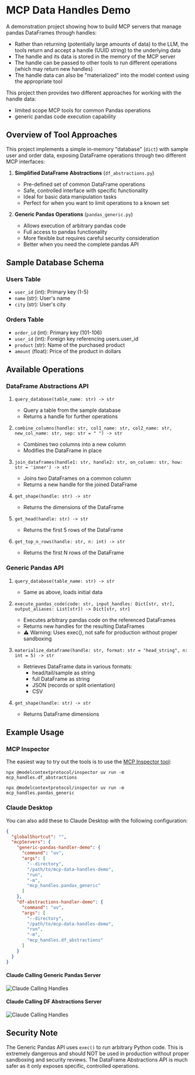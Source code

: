 # MCP Data Handles Demo

A demonstration project showing how to build MCP servers that manage pandas DataFrames through handles:

- Rather than returning (potentially large amounts of data) to the LLM, the tools return and accept a handle (UUID string) to the underlying data
- The handle and its data is stored in the memory of the MCP server
- The handle can be passed to other tools to run different operations (which may return new handles)
- The handle data can also be "materialized" into the model context using the appropriate tool

This project then provides two different approaches for working with the handle data:

- limited scope MCP tools for common Pandas operations
- generic pandas code execution capability

## Overview of Tool Approaches

This project implements a simple in-memory "database" (`dict`) with sample user and order data, exposing DataFrame operations through two different MCP interfaces:

1. **Simplified DataFrame Abstractions** (`df_abstractions.py`)
   - Pre-defined set of common DataFrame operations
   - Safe, controlled interface with specific functionality
   - Ideal for basic data manipulation tasks
   - Perfect for when you want to limit operations to a known set

2. **Generic Pandas Operations** (`pandas_generic.py`)
   - Allows execution of arbitrary pandas code
   - Full access to pandas functionality
   - More flexible but requires careful security consideration
   - Better when you need the complete pandas API

## Sample Database Schema

### Users Table
- `user_id` (int): Primary key (1-5)
- `name` (str): User's name
- `city` (str): User's city

### Orders Table
- `order_id` (int): Primary key (101-106)
- `user_id` (int): Foreign key referencing users.user_id
- `product` (str): Name of the purchased product
- `amount` (float): Price of the product in dollars

## Available Operations

### DataFrame Abstractions API

1. `query_database(table_name: str) -> str`
   - Query a table from the sample database
   - Returns a handle for further operations

2. `combine_columns(handle: str, col1_name: str, col2_name: str, new_col_name: str, sep: str = " ") -> str`
   - Combines two columns into a new column
   - Modifies the DataFrame in place

3. `join_dataframes(handle1: str, handle2: str, on_column: str, how: str = 'inner') -> str`
   - Joins two DataFrames on a common column
   - Returns a new handle for the joined DataFrame

4. `get_shape(handle: str) -> str`
   - Returns the dimensions of the DataFrame

5. `get_head(handle: str) -> str`
   - Returns the first 5 rows of the DataFrame

6. `get_top_n_rows(handle: str, n: int) -> str`
   - Returns the first N rows of the DataFrame

### Generic Pandas API

1. `query_database(table_name: str) -> str`
   - Same as above, loads initial data

2. `execute_pandas_code(code: str, input_handles: Dict[str, str], output_aliases: List[str]) -> Dict[str, str]`
   - Executes arbitrary pandas code on the referenced DataFrames
   - Returns new handles for the resulting DataFrames
   - ⚠️ Warning: Uses exec(), not safe for production without proper sandboxing

3. `materialize_dataframe(handle: str, format: str = "head_string", n: int = 5) -> str`
   - Retrieves DataFrame data in various formats:
     - head/tail/sample as string
     - full DataFrame as string
     - JSON (records or split orientation)
     - CSV

4. `get_shape(handle: str) -> str`
   - Returns DataFrame dimensions

## Example Usage

### MCP Inspector

The easiest way to try out the tools is to use the [MCP Inspector tool](https://github.com/modelcontextprotocol/inspector):

```
npx @modelcontextprotocol/inspector uv run -m mcp_handles.df_abstractions
```

```
npx @modelcontextprotocol/inspector uv run -m mcp_handles.pandas_generic
```

### Claude Desktop

You can also add these to Claude Desktop with the following configuration:

```json
{
  "globalShortcut": "",
  "mcpServers": {
    "generic-pandas-handler-demo": {
      "command": "uv",
      "args": [
        "--directory",
        "/path/to/mcp-data-handles-demo",
        "run",
        "-m",
        "mcp_handles.pandas_generic"
      ]
    },
    "df-abstractions-handler-demo": {
      "command": "uv",
      "args": [
        "--directory",
        "/path/to/mcp-data-handles-demo",
        "run",
        "-m",
        "mcp_handles.df_abstractions"
      ]
    }
  }
}
```

#### Claude Calling Generic Pandas Server

![Claude Calling Handles](./img/claude-calls-generic.png)

#### Claude Calling DF Abstractions Server

![Claude Calling Handles](./img/claude-calls-abstract.png)

## Security Note

The Generic Pandas API uses `exec()` to run arbitrary Python code. This is extremely dangerous and should NOT be used in production without proper sandboxing and security reviews. The DataFrame Abstractions API is much safer as it only exposes specific, controlled operations.
